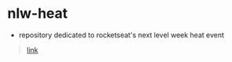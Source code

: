 # nlw-heat

- repository dedicated to rocketseat's next level week heat event
> [link](https://nlw-heat-peach.vercel.app/)
